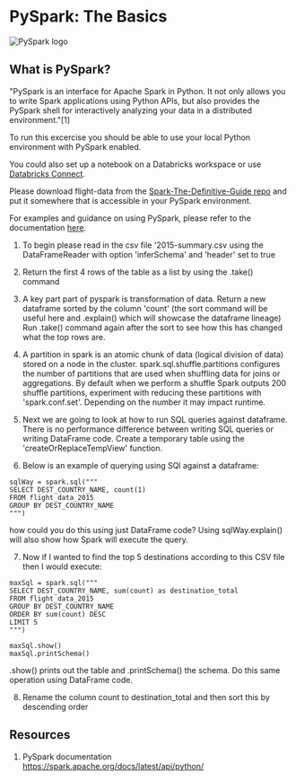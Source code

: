 # PySpark: The Basics

![PySpark logo](https://miro.medium.com/max/800/1*VNdaFCkls0gyJR0ddP1PCQ.png "PySpark logo")

## What is PySpark?

"PySpark is an interface for Apache Spark in Python. It not only allows you to write Spark applications using Python APIs, but also provides the PySpark shell for interactively analyzing your data in a distributed environment."[1]

To run this excercise you should be able to use your local Python environment with PySpark enabled.

You could also set up a notebook on a Databricks workspace or use [Databricks Connect](https://docs.databricks.com/dev-tools/databricks-connect.html).

Please download flight-data from the [Spark-The-Definitive-Guide repo](https://github.com/databricks/Spark-The-Definitive-Guide/tree/master/data/flight-data) and put it somewhere that is accessible in your PySpark environment.

For examples and guidance on using PySpark, please refer to the documentation [here](https://spark.apache.org/docs/latest/api/python/reference/api/pyspark.sql.SparkSession.html).

1) To begin please read in the csv file '2015-summary.csv using the DataFrameReader with option 'inferSchema' and 'header' set to true

2) Return the first 4 rows of the table as a list by using the .take() command

3) A key part part of pyspark is transformation of data. Return a new dataframe sorted by the column 'count' (the sort command will be useful here and .explain() which will showcase the dataframe lineage) Run .take() command again after the sort to see how this has changed what the top rows are. 

4) A partition in spark is an atomic chunk of data (logical division of data) stored on a node in the cluster. spark.sql.shuffle.partitions configures the number of partitions that are used when shuffling data for joins or aggregations. By default when we perform a shuffle Spark outputs 200 shuffle partitions, experiment with reducing these partitions with 'spark.conf.set'. Depending on the number it may impact runtime. 

5) Next we are going to look at how to run SQL queries against dataframe. There is no performance difference between writing SQL queries or writing DataFrame code. Create a temporary table using the 'createOrReplaceTempView' function.

6) Below is an example of querying using SQl against a dataframe:

```
sqlWay = spark.sql("""
SELECT DEST_COUNTRY_NAME, count(1)
FROM flight_data_2015
GROUP BY DEST_COUNTRY_NAME
""")
```

how could you do this using just DataFrame code? Using sqlWay.explain() will also show how Spark will execute the query. 

7) Now if I wanted to find the top 5 destinations according to this CSV file then I would execute:

```
maxSql = spark.sql("""
SELECT DEST_COUNTRY_NAME, sum(count) as destination_total
FROM flight_data_2015
GROUP BY DEST_COUNTRY_NAME
ORDER BY sum(count) DESC
LIMIT 5
""")

maxSql.show()
maxSql.printSchema()
```

.show() prints out the table and .printSchema() the schema. Do this same operation using DataFrame code. 

8) Rename the column count to destination_total and then sort this by descending order

## Resources

1. PySpark documentation https://spark.apache.org/docs/latest/api/python/
